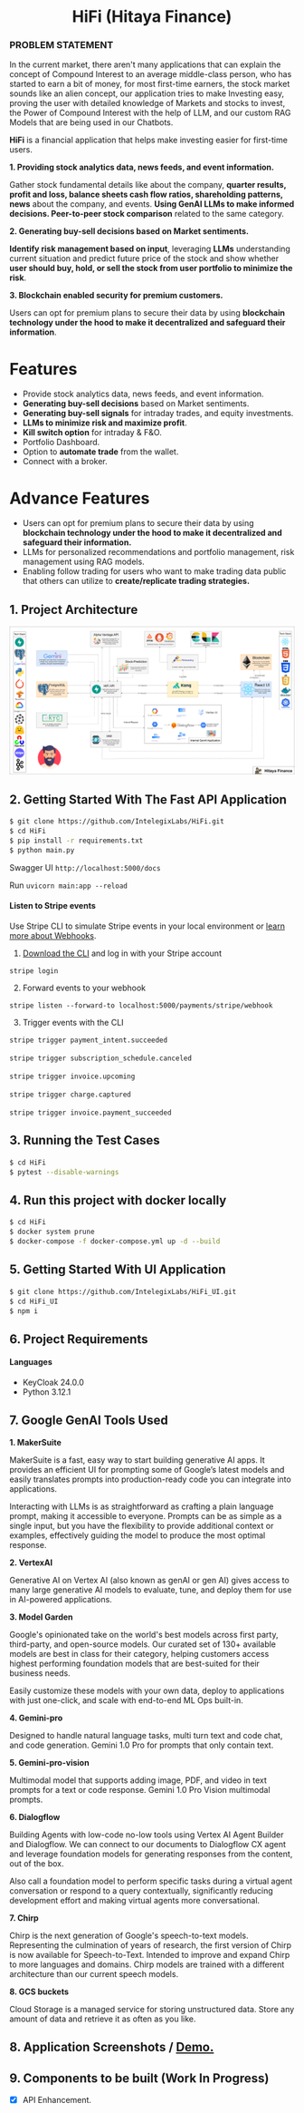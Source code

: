 <h1 align="center">HiFi (Hitaya Finance)</h1>

### PROBLEM STATEMENT

In the current market, there aren't many applications that can explain the concept of Compound Interest to an average middle-class person, who has started to earn a bit of money, for most first-time earners, the stock market sounds like an alien concept, our application tries to make Investing easy, proving the user with detailed knowledge of Markets and stocks to invest, the Power of Compound Interest with the help of LLM, and our custom RAG Models that are being used in our Chatbots.

<strong>HiFi</strong> is a financial application that helps make investing easier for first-time users. 

<strong> 1. Providing stock analytics data, news feeds, and event information. </strong>

Gather stock fundamental details like about the company, <strong>quarter results, profit and loss, balance sheets cash flow  ratios, shareholding patterns, news</strong> about the company, and events. <strong>Using GenAI LLMs to make informed decisions.  Peer-to-peer stock comparison</strong> related to the same category.

<strong> 2. Generating buy-sell decisions based on Market sentiments.</strong>

<strong>Identify risk management based on input</strong>, leveraging <strong>LLMs</strong> understanding current situation and predict future price of the stock and show whether <strong>user should  buy, hold, or sell the stock from user portfolio to minimize the risk</strong>.

<strong> 3. Blockchain enabled security for premium customers.</strong>

Users can opt for premium plans to secure their data by using <strong>blockchain technology under the hood to make it decentralized and safeguard their information</strong>.

# Features 

- Provide stock analytics data, news feeds, and event information.
- <strong>Generating buy-sell decisions</strong> based on Market sentiments.
- <strong>Generating buy-sell signals</strong> for intraday trades, and equity investments.
- <strong>LLMs to minimize risk and maximize profit</strong>.
- <strong>Kill switch option</strong> for intraday & F&O.
- Portfolio Dashboard.
- Option to <strong>automate trade</strong> from the wallet.
- Connect with a broker.

# Advance Features

- Users can opt for premium plans to secure their data by using <strong> blockchain technology under the hood to make it decentralized and safeguard their information. </strong>
- LLMs for personalized recommendations and portfolio management, risk management using RAG models.
- Enabling follow trading for users who want to make trading data public that others can utilize to <strong>create/replicate trading strategies.</strong>


## 1. Project Architecture

<p align="center">
  <img src="data/HiFi.png" />
</p> 

## 2. Getting Started With The Fast API Application

```sh
$ git clone https://github.com/IntelegixLabs/HiFi.git
$ cd HiFi
$ pip install -r requirements.txt
$ python main.py
```

Swagger UI `http://localhost:5000/docs`

Run `uvicorn main:app --reload`


#### Listen to Stripe events

<span>Use Stripe CLI to simulate Stripe events in your local environment or <a href="https://stripe.com/docs/webhooks" target="__blank" rel="noopener noreferrer">learn more about Webhooks</a>.</span>

1. <span><a href="https://stripe.com/docs/stripe-cli" target="__blank" rel="noopener noreferrer">Download the CLI</a> and log in with your Stripe account</span>

```commandline
stripe login
```

2. Forward events to your webhook

```commandline
stripe listen --forward-to localhost:5000/payments/stripe/webhook
```

3. Trigger events with the CLI

```commandline
stripe trigger payment_intent.succeeded

stripe trigger subscription_schedule.canceled

stripe trigger invoice.upcoming

stripe trigger charge.captured

stripe trigger invoice.payment_succeeded
```

## 3. Running the Test Cases

```sh
$ cd HiFi
$ pytest --disable-warnings  
```

## 4. Run this project with docker locally

```sh
$ cd HiFi
$ docker system prune 
$ docker-compose -f docker-compose.yml up -d --build
```



## 5. Getting Started With UI Application

```sh
$ git clone https://github.com/IntelegixLabs/HiFi_UI.git
$ cd HiFi_UI
$ npm i
```


## 6. Project Requirements

<h4>Languages</h4>
<ul>
  <li>KeyCloak 24.0.0</li>
  <li>Python 3.12.1</li>
</ul>

## 7. Google GenAI Tools Used

<strong>1. MakerSuite</strong>

MakerSuite is a fast, easy way to start building generative AI apps. It provides an efficient UI for prompting some of Google’s latest models and easily translates prompts into production-ready code you can integrate into applications. 

Interacting with LLMs is as straightforward as crafting a plain language prompt, making it accessible to everyone. Prompts can be as simple as a single input, but you have the flexibility to provide additional context or examples, effectively guiding the model to produce the most optimal response. 

<strong>2. VertexAI</strong>

Generative AI on Vertex AI (also known as genAI or gen AI) gives access to many large generative AI models to evaluate, tune, and deploy them for use in  AI-powered applications.  

<strong>3. Model Garden </strong>

Google's opinionated take on the world's best models across first party, third-party, and open-source models. Our curated set of 130+ available models are best in class for their category, helping customers access highest performing foundation models that are best-suited for their business needs.

Easily customize these models with your own data, deploy to applications with just one-click, and scale with end-to-end ML Ops built-in.

<strong>4. Gemini-pro </strong>

Designed to handle natural language tasks, multi turn text and code chat, and code generation. Gemini 1.0 Pro for prompts that only contain text.

<strong>5. Gemini-pro-vision </strong>

Multimodal model that supports adding image, PDF, and video in text prompts for a text or code response. Gemini 1.0 Pro Vision multimodal prompts.

<strong>6. Dialogflow </strong>

Building Agents with low-code no-low tools using Vertex AI Agent Builder and Dialogflow. We can connect to our documents to Dialogflow CX agent and leverage foundation models for generating responses from the content, out of the box. 

Also call a foundation model to perform specific tasks during a virtual agent conversation or respond to a query contextually, significantly reducing development effort and making virtual agents more conversational.

<strong>7. Chirp </strong>

Chirp is the next generation of Google's speech-to-text models. Representing the culmination of years of research, the first version of Chirp is now available for Speech-to-Text. Intended to improve and expand Chirp to more languages and domains. Chirp models are trained with a different architecture than our current speech models. 

<strong>8. GCS buckets </strong>

Cloud Storage is a managed service for storing unstructured data. Store any amount of data and retrieve it as often as you like.


## 8. Application Screenshots / <a href="">Demo.</a>


## 9. Components to be built (Work In Progress)

* [x] API Enhancement.

